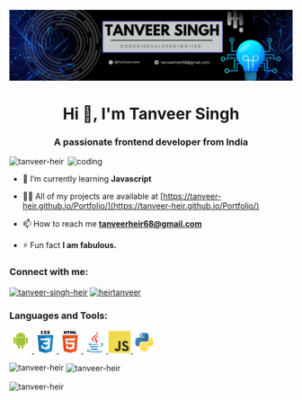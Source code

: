 ![logo](1723279670282.jpeg)

<h1 align="center">Hi 👋, I'm Tanveer Singh</h1>
<h3 align="center">A passionate frontend developer from India</h3>

<img align="right" alt="coding" width=400 src="https://repository-images.githubusercontent.com/588181932/e36ec678-7984-4cdd-8e4c-a3932772ff8e">

<p align="left"> <img src="https://komarev.com/ghpvc/?username=tanveer-heir&label=Profile%20views&color=0e75b6&style=flat" alt="tanveer-heir" /> </p>

- 🌱 I’m currently learning **Javascript**

- 👨‍💻 All of my projects are available at [https://tanveer-heir.github.io/Portfolio/](https://tanveer-heir.github.io/Portfolio/)

- 📫 How to reach me **tanveerheir68@gmail.com**

- ⚡ Fun fact **I am fabulous.**

<h3 align="left">Connect with me:</h3>
<p align="left">
<a href="https://linkedin.com/in/tanveer-singh-heir" target="blank"><img align="center" src="https://raw.githubusercontent.com/rahuldkjain/github-profile-readme-generator/master/src/images/icons/Social/linked-in-alt.svg" alt="tanveer-singh-heir" height="30" width="40" /></a>
<a href="https://instagram.com/heirtanveer" target="blank"><img align="center" src="https://raw.githubusercontent.com/rahuldkjain/github-profile-readme-generator/master/src/images/icons/Social/instagram.svg" alt="heirtanveer" height="30" width="40" /></a>
</p>

<h3 align="left">Languages and Tools:</h3>
<p align="left"> <a href="https://developer.android.com" target="_blank" rel="noreferrer"> <img src="https://raw.githubusercontent.com/devicons/devicon/master/icons/android/android-original-wordmark.svg" alt="android" width="40" height="40"/> </a> <a href="https://www.w3schools.com/css/" target="_blank" rel="noreferrer"> <img src="https://raw.githubusercontent.com/devicons/devicon/master/icons/css3/css3-original-wordmark.svg" alt="css3" width="40" height="40"/> </a> <a href="https://www.w3.org/html/" target="_blank" rel="noreferrer"> <img src="https://raw.githubusercontent.com/devicons/devicon/master/icons/html5/html5-original-wordmark.svg" alt="html5" width="40" height="40"/> </a> <a href="https://www.java.com" target="_blank" rel="noreferrer"> <img src="https://raw.githubusercontent.com/devicons/devicon/master/icons/java/java-original.svg" alt="java" width="40" height="40"/> </a> <a href="https://developer.mozilla.org/en-US/docs/Web/JavaScript" target="_blank" rel="noreferrer"> <img src="https://raw.githubusercontent.com/devicons/devicon/master/icons/javascript/javascript-original.svg" alt="javascript" width="40" height="40"/> </a> <a href="https://www.python.org" target="_blank" rel="noreferrer"> <img src="https://raw.githubusercontent.com/devicons/devicon/master/icons/python/python-original.svg" alt="python" width="40" height="40"/> </a> </p>

<p><img align="left" src="https://github-readme-stats.vercel.app/api/top-langs?username=tanveer-heir&show_icons=true&locale=en&layout=compact" alt="tanveer-heir" /></p>

<p>&nbsp;<img align="center" src="https://github-readme-stats.vercel.app/api?username=tanveer-heir&show_icons=true&locale=en" alt="tanveer-heir" /></p>

<p><img align="center" src="https://github-readme-streak-stats.herokuapp.com/?user=tanveer-heir&" alt="tanveer-heir" /></p>
